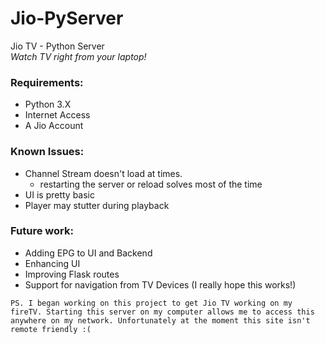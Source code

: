 # Jio-PyServer

Jio TV - Python Server   
*Watch TV right from your laptop!*

### Requirements:
- Python 3.X
- Internet Access
- A Jio Account

### Known Issues:
- Channel Stream doesn't load at times.
    - restarting the server or reload solves most of the time
- UI is pretty basic
- Player may stutter during playback


### Future work:
- Adding EPG to UI and Backend
- Enhancing UI
- Improving Flask routes
- Support for navigation from TV Devices (I really hope this works!)


`PS. I began working on this project to get Jio TV working on my fireTV. Starting this server on my computer allows me to access this anywhere on my network. Unfortunately at the moment this site isn't remote friendly :(
`

